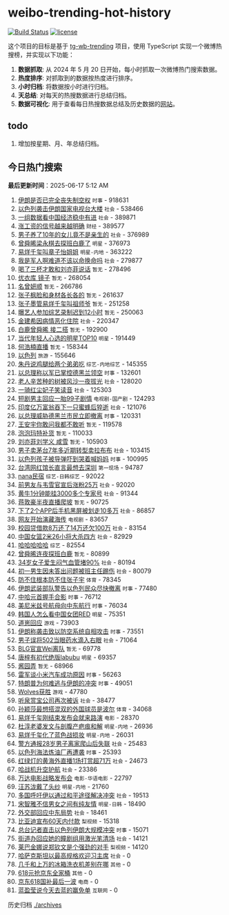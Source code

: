 # weibo-trending-hot-history

[![Build Status](https://github.com/lxw15337674/weibo-trending-hot-history/actions/workflows/nodejs.yml/badge.svg)](https://github.com/lxw15337674/weibo-trending-hot-history/actions)
[![license](https://img.shields.io/github/license/lxw15337674/weibo-trending-hot-history)](https://github.com/lxw15337674/weibo-trending-hot-history/blob/master/LICENSE)


这个项目的目标是基于 [tg-wb-trending](https://github.com/xiadd/tg-wb-trending) 项目，使用 TypeScript 实现一个微博热搜榜，并实现以下功能：

1. **数据抓取**: 从 2024 年 5 月 20 日开始，每小时抓取一次微博热门搜索数据。
2. **热度排序**: 对抓取到的数据按热度进行排序。
3. **小时归档**: 将数据按小时进行归档。
4. **天总结**: 对每天的热搜数据进行总结归档。
5. **数据可视化**: 用于查看每日热搜数据总结及历史数据的[网站](https://weibo-trending-hot-history.vercel.app/)。

## todo

1. 增加按星期、月、年总结归档。



## 今日热门搜索



































































































































































































































































































































































































































































































































































































































































































































































































































































































































































































































































































































































































































































































































































































































































































































































































































































































































































































































































































































































































































































































































































































































































































































































































































































































































































































































































































































































































































































































































































































































































































































































































































































































































































































































































































































































































































































































































































































































































































































































































































































































































































































































































































































































































































































































































































































































































































































































































































































































































































































































































































































































































































































































































































































































































































































































































































































































































































































































































































































































































































































































































































































































































































































































































































































































































































































































































































































































































































































































































































































































































































































































































































































































































































































































































































































































































































































































































































































































































































































































































































































































































































































































































































































































































































































































































































































































































































































































































































































































































































































































































































































































































<!-- BEGIN -->

**最后更新时间**：2025-06-17 5:12 AM
1. [伊朗是否已完全丧失制空权](https://m.weibo.cn/search?containerid=100103type%3D1%26t%3D10%26q%3D%23%E4%BC%8A%E6%9C%97%E6%98%AF%E5%90%A6%E5%B7%B2%E5%AE%8C%E5%85%A8%E4%B8%A7%E5%A4%B1%E5%88%B6%E7%A9%BA%E6%9D%83%23&stream_entry_id=31&isnewpage=1&extparam=seat%3D1%26realpos%3D1%26stream_entry_id%3D31%26q%3D%2523%25E4%25BC%258A%25E6%259C%2597%25E6%2598%25AF%25E5%2590%25A6%25E5%25B7%25B2%25E5%25AE%258C%25E5%2585%25A8%25E4%25B8%25A7%25E5%25A4%25B1%25E5%2588%25B6%25E7%25A9%25BA%25E6%259D%2583%2523%26lcate%3D5001%26filter_type%3Drealtimehot%26band_rank%3D1%26c_type%3D31%26flag%3D1%26cate%3D5001%26dgr%3D0%26pos%3D0%26display_time%3D1750091785%26pre_seqid%3D17500917853139458952123) `时事` - 918631
2. [以色列袭击伊朗国家电视台大楼](https://m.weibo.cn/search?containerid=100103type%3D1%26t%3D10%26q%3D%23%E4%BB%A5%E8%89%B2%E5%88%97%E8%A2%AD%E5%87%BB%E4%BC%8A%E6%9C%97%E5%9B%BD%E5%AE%B6%E7%94%B5%E8%A7%86%E5%8F%B0%E5%A4%A7%E6%A5%BC%23&stream_entry_id=31&isnewpage=1&extparam=seat%3D1%26realpos%3D2%26stream_entry_id%3D31%26q%3D%2523%25E4%25BB%25A5%25E8%2589%25B2%25E5%2588%2597%25E8%25A2%25AD%25E5%2587%25BB%25E4%25BC%258A%25E6%259C%2597%25E5%259B%25BD%25E5%25AE%25B6%25E7%2594%25B5%25E8%25A7%2586%25E5%258F%25B0%25E5%25A4%25A7%25E6%25A5%25BC%2523%26lcate%3D5001%26filter_type%3Drealtimehot%26band_rank%3D2%26c_type%3D31%26flag%3D1%26cate%3D5001%26dgr%3D0%26pos%3D1%26display_time%3D1750091785%26pre_seqid%3D17500917853139458952123) `社会` - 538466
3. [一组数据看中国经济稳中有进](https://m.weibo.cn/search?containerid=100103type%3D1%26t%3D10%26q%3D%23%E4%B8%80%E7%BB%84%E6%95%B0%E6%8D%AE%E7%9C%8B%E4%B8%AD%E5%9B%BD%E7%BB%8F%E6%B5%8E%E7%A8%B3%E4%B8%AD%E6%9C%89%E8%BF%9B%23&stream_entry_id=31&isnewpage=1&extparam=seat%3D1%26realpos%3D3%26stream_entry_id%3D31%26q%3D%2523%25E4%25B8%2580%25E7%25BB%2584%25E6%2595%25B0%25E6%258D%25AE%25E7%259C%258B%25E4%25B8%25AD%25E5%259B%25BD%25E7%25BB%258F%25E6%25B5%258E%25E7%25A8%25B3%25E4%25B8%25AD%25E6%259C%2589%25E8%25BF%259B%2523%26lcate%3D5001%26filter_type%3Drealtimehot%26band_rank%3D3%26c_type%3D31%26flag%3D0%26cate%3D5001%26dgr%3D0%26pos%3D2%26display_time%3D1750091785%26pre_seqid%3D17500917853139458952123) `社会` - 389871
4. [涨工资的信号越来越明确](https://m.weibo.cn/search?containerid=100103type%3D1%26t%3D10%26q%3D%23%E6%B6%A8%E5%B7%A5%E8%B5%84%E7%9A%84%E4%BF%A1%E5%8F%B7%E8%B6%8A%E6%9D%A5%E8%B6%8A%E6%98%8E%E7%A1%AE%23&stream_entry_id=31&isnewpage=1&extparam=seat%3D1%26realpos%3D4%26stream_entry_id%3D31%26q%3D%2523%25E6%25B6%25A8%25E5%25B7%25A5%25E8%25B5%2584%25E7%259A%2584%25E4%25BF%25A1%25E5%258F%25B7%25E8%25B6%258A%25E6%259D%25A5%25E8%25B6%258A%25E6%2598%258E%25E7%25A1%25AE%2523%26lcate%3D5001%26filter_type%3Drealtimehot%26band_rank%3D4%26c_type%3D31%26flag%3D2%26cate%3D5001%26dgr%3D0%26pos%3D3%26display_time%3D1750091785%26pre_seqid%3D17500917853139458952123) `财经` - 389577
5. [男子养了10年的女儿竟不是亲生的](https://m.weibo.cn/search?containerid=100103type%3D1%26t%3D10%26q%3D%23%E7%94%B7%E5%AD%90%E5%85%BB%E4%BA%8610%E5%B9%B4%E7%9A%84%E5%A5%B3%E5%84%BF%E7%AB%9F%E4%B8%8D%E6%98%AF%E4%BA%B2%E7%94%9F%E7%9A%84%23&stream_entry_id=31&isnewpage=1&extparam=seat%3D1%26realpos%3D5%26stream_entry_id%3D31%26q%3D%2523%25E7%2594%25B7%25E5%25AD%2590%25E5%2585%25BB%25E4%25BA%258610%25E5%25B9%25B4%25E7%259A%2584%25E5%25A5%25B3%25E5%2584%25BF%25E7%25AB%259F%25E4%25B8%258D%25E6%2598%25AF%25E4%25BA%25B2%25E7%2594%259F%25E7%259A%2584%2523%26lcate%3D5001%26filter_type%3Drealtimehot%26band_rank%3D5%26c_type%3D31%26flag%3D1%26cate%3D5001%26dgr%3D0%26pos%3D4%26display_time%3D1750091785%26pre_seqid%3D17500917853139458952123) `社会` - 376989
6. [曾舜晞梁永棋去探班白鹿了](https://m.weibo.cn/search?containerid=100103type%3D1%26t%3D10%26q%3D%23%E6%9B%BE%E8%88%9C%E6%99%9E%E6%A2%81%E6%B0%B8%E6%A3%8B%E5%8E%BB%E6%8E%A2%E7%8F%AD%E7%99%BD%E9%B9%BF%E4%BA%86%23&stream_entry_id=31&isnewpage=1&extparam=seat%3D1%26realpos%3D6%26stream_entry_id%3D31%26q%3D%2523%25E6%259B%25BE%25E8%2588%259C%25E6%2599%259E%25E6%25A2%2581%25E6%25B0%25B8%25E6%25A3%258B%25E5%258E%25BB%25E6%258E%25A2%25E7%258F%25AD%25E7%2599%25BD%25E9%25B9%25BF%25E4%25BA%2586%2523%26lcate%3D5001%26filter_type%3Drealtimehot%26band_rank%3D6%26c_type%3D31%26flag%3D2%26cate%3D5001%26dgr%3D0%26pos%3D5%26display_time%3D1750091785%26pre_seqid%3D17500917853139458952123) `明星` - 376973
7. [易烊千玺叫章子怡姐姐](https://m.weibo.cn/search?containerid=100103type%3D1%26t%3D10%26q%3D%23%E6%98%93%E7%83%8A%E5%8D%83%E7%8E%BA%E5%8F%AB%E7%AB%A0%E5%AD%90%E6%80%A1%E5%A7%90%E5%A7%90%23&stream_entry_id=31&isnewpage=1&extparam=seat%3D1%26realpos%3D7%26stream_entry_id%3D31%26q%3D%2523%25E6%2598%2593%25E7%2583%258A%25E5%258D%2583%25E7%258E%25BA%25E5%258F%25AB%25E7%25AB%25A0%25E5%25AD%2590%25E6%2580%25A1%25E5%25A7%2590%25E5%25A7%2590%2523%26lcate%3D5001%26filter_type%3Drealtimehot%26band_rank%3D7%26c_type%3D31%26flag%3D1%26cate%3D5001%26dgr%3D0%26pos%3D6%26display_time%3D1750091785%26pre_seqid%3D17500917853139458952123) `明星-内地` - 363222
8. [我是军人啊难道不该以命换命吗](https://m.weibo.cn/search?containerid=100103type%3D1%26t%3D10%26q%3D%23%E6%88%91%E6%98%AF%E5%86%9B%E4%BA%BA%E5%95%8A%E9%9A%BE%E9%81%93%E4%B8%8D%E8%AF%A5%E4%BB%A5%E5%91%BD%E6%8D%A2%E5%91%BD%E5%90%97%23&stream_entry_id=31&isnewpage=1&extparam=seat%3D1%26realpos%3D8%26stream_entry_id%3D31%26q%3D%2523%25E6%2588%2591%25E6%2598%25AF%25E5%2586%259B%25E4%25BA%25BA%25E5%2595%258A%25E9%259A%25BE%25E9%2581%2593%25E4%25B8%258D%25E8%25AF%25A5%25E4%25BB%25A5%25E5%2591%25BD%25E6%258D%25A2%25E5%2591%25BD%25E5%2590%2597%2523%26lcate%3D5001%26filter_type%3Drealtimehot%26band_rank%3D8%26c_type%3D31%26flag%3D32768%26cate%3D5001%26dgr%3D0%26pos%3D7%26display_time%3D1750091785%26pre_seqid%3D17500917853139458952123) `社会` - 279877
9. [喝了三杯才敢和刘亦菲说话](https://m.weibo.cn/search?containerid=100103type%3D1%26t%3D10%26q%3D%E5%96%9D%E4%BA%86%E4%B8%89%E6%9D%AF%E6%89%8D%E6%95%A2%E5%92%8C%E5%88%98%E4%BA%A6%E8%8F%B2%E8%AF%B4%E8%AF%9D&stream_entry_id=31&isnewpage=1&extparam=seat%3D1%26realpos%3D9%26stream_entry_id%3D31%26q%3D%25E5%2596%259D%25E4%25BA%2586%25E4%25B8%2589%25E6%259D%25AF%25E6%2589%258D%25E6%2595%25A2%25E5%2592%258C%25E5%2588%2598%25E4%25BA%25A6%25E8%258F%25B2%25E8%25AF%25B4%25E8%25AF%259D%26lcate%3D5001%26filter_type%3Drealtimehot%26band_rank%3D9%26c_type%3D31%26flag%3D2%26cate%3D5001%26dgr%3D0%26pos%3D8%26display_time%3D1750091785%26pre_seqid%3D17500917853139458952123) `暂无` - 278496
10. [优衣库 镜子](https://m.weibo.cn/search?containerid=100103type%3D1%26t%3D10%26q%3D%E4%BC%98%E8%A1%A3%E5%BA%93+%E9%95%9C%E5%AD%90&stream_entry_id=31&isnewpage=1&extparam=seat%3D1%26realpos%3D10%26stream_entry_id%3D31%26q%3D%25E4%25BC%2598%25E8%25A1%25A3%25E5%25BA%2593%2520%25E9%2595%259C%25E5%25AD%2590%26lcate%3D5001%26filter_type%3Drealtimehot%26band_rank%3D10%26c_type%3D31%26flag%3D2%26cate%3D5001%26dgr%3D0%26pos%3D9%26display_time%3D1750091785%26pre_seqid%3D17500917853139458952123) `暂无` - 268054
11. [名曾妍顺](https://m.weibo.cn/search?containerid=100103type%3D1%26t%3D10%26q%3D%E5%90%8D%E6%9B%BE%E5%A6%8D%E9%A1%BA&stream_entry_id=31&isnewpage=1&extparam=seat%3D1%26realpos%3D11%26stream_entry_id%3D31%26q%3D%25E5%2590%258D%25E6%259B%25BE%25E5%25A6%258D%25E9%25A1%25BA%26lcate%3D5001%26filter_type%3Drealtimehot%26band_rank%3D11%26c_type%3D31%26flag%3D1%26cate%3D5001%26dgr%3D0%26pos%3D10%26display_time%3D1750091785%26pre_seqid%3D17500917853139458952123) `暂无` - 266786
12. [张子枫脸和身材各长各的](https://m.weibo.cn/search?containerid=100103type%3D1%26t%3D10%26q%3D%E5%BC%A0%E5%AD%90%E6%9E%AB%E8%84%B8%E5%92%8C%E8%BA%AB%E6%9D%90%E5%90%84%E9%95%BF%E5%90%84%E7%9A%84&stream_entry_id=31&isnewpage=1&extparam=seat%3D1%26realpos%3D12%26stream_entry_id%3D31%26q%3D%25E5%25BC%25A0%25E5%25AD%2590%25E6%259E%25AB%25E8%2584%25B8%25E5%2592%258C%25E8%25BA%25AB%25E6%259D%2590%25E5%2590%2584%25E9%2595%25BF%25E5%2590%2584%25E7%259A%2584%26lcate%3D5001%26filter_type%3Drealtimehot%26band_rank%3D12%26c_type%3D31%26flag%3D2%26cate%3D5001%26dgr%3D0%26pos%3D11%26display_time%3D1750091785%26pre_seqid%3D17500917853139458952123) `暂无` - 261637
13. [张子墨管易烊千玺叫祖师爷](https://m.weibo.cn/search?containerid=100103type%3D1%26t%3D10%26q%3D%E5%BC%A0%E5%AD%90%E5%A2%A8%E7%AE%A1%E6%98%93%E7%83%8A%E5%8D%83%E7%8E%BA%E5%8F%AB%E7%A5%96%E5%B8%88%E7%88%B7&stream_entry_id=31&isnewpage=1&extparam=seat%3D1%26realpos%3D13%26stream_entry_id%3D31%26q%3D%25E5%25BC%25A0%25E5%25AD%2590%25E5%25A2%25A8%25E7%25AE%25A1%25E6%2598%2593%25E7%2583%258A%25E5%258D%2583%25E7%258E%25BA%25E5%258F%25AB%25E7%25A5%2596%25E5%25B8%2588%25E7%2588%25B7%26lcate%3D5001%26filter_type%3Drealtimehot%26band_rank%3D13%26c_type%3D31%26flag%3D1%26cate%3D5001%26dgr%3D0%26pos%3D12%26display_time%3D1750091785%26pre_seqid%3D17500917853139458952123) `暂无` - 251258
14. [曝艺人参加综艺录制迟到12小时](https://m.weibo.cn/search?containerid=100103type%3D1%26t%3D10%26q%3D%23%E6%9B%9D%E8%89%BA%E4%BA%BA%E5%8F%82%E5%8A%A0%E7%BB%BC%E8%89%BA%E5%BD%95%E5%88%B6%E8%BF%9F%E5%88%B012%E5%B0%8F%E6%97%B6%23&stream_entry_id=31&isnewpage=1&extparam=seat%3D1%26realpos%3D14%26stream_entry_id%3D31%26q%3D%2523%25E6%259B%259D%25E8%2589%25BA%25E4%25BA%25BA%25E5%258F%2582%25E5%258A%25A0%25E7%25BB%25BC%25E8%2589%25BA%25E5%25BD%2595%25E5%2588%25B6%25E8%25BF%259F%25E5%2588%25B012%25E5%25B0%258F%25E6%2597%25B6%2523%26lcate%3D5001%26filter_type%3Drealtimehot%26band_rank%3D14%26c_type%3D31%26flag%3D2%26cate%3D5001%26dgr%3D0%26pos%3D13%26display_time%3D1750091785%26pre_seqid%3D17500917853139458952123) `暂无` - 250063
15. [金建希因病情恶化住院](https://m.weibo.cn/search?containerid=100103type%3D1%26t%3D10%26q%3D%23%E9%87%91%E5%BB%BA%E5%B8%8C%E5%9B%A0%E7%97%85%E6%83%85%E6%81%B6%E5%8C%96%E4%BD%8F%E9%99%A2%23&stream_entry_id=31&isnewpage=1&extparam=seat%3D1%26realpos%3D15%26stream_entry_id%3D31%26q%3D%2523%25E9%2587%2591%25E5%25BB%25BA%25E5%25B8%258C%25E5%259B%25A0%25E7%2597%2585%25E6%2583%2585%25E6%2581%25B6%25E5%258C%2596%25E4%25BD%258F%25E9%2599%25A2%2523%26lcate%3D5001%26filter_type%3Drealtimehot%26band_rank%3D15%26c_type%3D31%26flag%3D0%26cate%3D5001%26dgr%3D0%26pos%3D14%26display_time%3D1750091785%26pre_seqid%3D17500917853139458952123) `社会` - 220347
16. [白鹿曾舜晞 接二搭](https://m.weibo.cn/search?containerid=100103type%3D1%26t%3D10%26q%3D%E7%99%BD%E9%B9%BF%E6%9B%BE%E8%88%9C%E6%99%9E+%E6%8E%A5%E4%BA%8C%E6%90%AD&stream_entry_id=31&isnewpage=1&extparam=seat%3D1%26realpos%3D16%26stream_entry_id%3D31%26q%3D%25E7%2599%25BD%25E9%25B9%25BF%25E6%259B%25BE%25E8%2588%259C%25E6%2599%259E%2520%25E6%258E%25A5%25E4%25BA%258C%25E6%2590%25AD%26lcate%3D5001%26filter_type%3Drealtimehot%26band_rank%3D16%26c_type%3D31%26flag%3D1%26cate%3D5001%26dgr%3D0%26pos%3D15%26display_time%3D1750091785%26pre_seqid%3D17500917853139458952123) `暂无` - 192900
17. [当代年轻人心选的明星TOP10](https://m.weibo.cn/search?containerid=100103type%3D1%26t%3D10%26q%3D%E5%BD%93%E4%BB%A3%E5%B9%B4%E8%BD%BB%E4%BA%BA%E5%BF%83%E9%80%89%E7%9A%84%E6%98%8E%E6%98%9FTOP10&stream_entry_id=31&isnewpage=1&extparam=seat%3D1%26realpos%3D17%26stream_entry_id%3D31%26q%3D%25E5%25BD%2593%25E4%25BB%25A3%25E5%25B9%25B4%25E8%25BD%25BB%25E4%25BA%25BA%25E5%25BF%2583%25E9%2580%2589%25E7%259A%2584%25E6%2598%258E%25E6%2598%259FTOP10%26lcate%3D5001%26filter_type%3Drealtimehot%26band_rank%3D17%26c_type%3D31%26flag%3D1%26cate%3D5001%26dgr%3D0%26pos%3D16%26display_time%3D1750091785%26pre_seqid%3D17500917853139458952123) `明星` - 191449
18. [何浩楠直播](https://m.weibo.cn/search?containerid=100103type%3D1%26t%3D10%26q%3D%E4%BD%95%E6%B5%A9%E6%A5%A0%E7%9B%B4%E6%92%AD&stream_entry_id=31&isnewpage=1&extparam=seat%3D1%26realpos%3D18%26stream_entry_id%3D31%26q%3D%25E4%25BD%2595%25E6%25B5%25A9%25E6%25A5%25A0%25E7%259B%25B4%25E6%2592%25AD%26lcate%3D5001%26filter_type%3Drealtimehot%26band_rank%3D18%26c_type%3D31%26flag%3D1%26cate%3D5001%26dgr%3D0%26pos%3D17%26display_time%3D1750091785%26pre_seqid%3D17500917853139458952123) `暂无` - 158344
19. [以色列](https://m.weibo.cn/search?containerid=100103type%3D1%26t%3D10%26q%3D%E4%BB%A5%E8%89%B2%E5%88%97&stream_entry_id=31&isnewpage=1&extparam=seat%3D1%26realpos%3D19%26stream_entry_id%3D31%26q%3D%25E4%25BB%25A5%25E8%2589%25B2%25E5%2588%2597%26lcate%3D5001%26filter_type%3Drealtimehot%26band_rank%3D19%26c_type%3D31%26flag%3D0%26cate%3D5001%26dgr%3D0%26pos%3D18%26display_time%3D1750091785%26pre_seqid%3D17500917853139458952123) `旅游` - 155646
20. [朱丹说鸡腿给两个弟弟吃](https://m.weibo.cn/search?containerid=100103type%3D1%26t%3D10%26q%3D%E6%9C%B1%E4%B8%B9%E8%AF%B4%E9%B8%A1%E8%85%BF%E7%BB%99%E4%B8%A4%E4%B8%AA%E5%BC%9F%E5%BC%9F%E5%90%83&stream_entry_id=31&isnewpage=1&extparam=seat%3D1%26realpos%3D20%26stream_entry_id%3D31%26q%3D%25E6%259C%25B1%25E4%25B8%25B9%25E8%25AF%25B4%25E9%25B8%25A1%25E8%2585%25BF%25E7%25BB%2599%25E4%25B8%25A4%25E4%25B8%25AA%25E5%25BC%259F%25E5%25BC%259F%25E5%2590%2583%26lcate%3D5001%26filter_type%3Drealtimehot%26band_rank%3D20%26c_type%3D31%26flag%3D0%26cate%3D5001%26dgr%3D0%26pos%3D19%26display_time%3D1750091785%26pre_seqid%3D17500917853139458952123) `综艺-内地综艺` - 145355
21. [以总理称以军已掌控德黑兰领空](https://m.weibo.cn/search?containerid=100103type%3D1%26t%3D10%26q%3D%23%E4%BB%A5%E6%80%BB%E7%90%86%E7%A7%B0%E4%BB%A5%E5%86%9B%E5%B7%B2%E6%8E%8C%E6%8E%A7%E5%BE%B7%E9%BB%91%E5%85%B0%E9%A2%86%E7%A9%BA%23&stream_entry_id=31&isnewpage=1&extparam=seat%3D1%26realpos%3D21%26stream_entry_id%3D31%26q%3D%2523%25E4%25BB%25A5%25E6%2580%25BB%25E7%2590%2586%25E7%25A7%25B0%25E4%25BB%25A5%25E5%2586%259B%25E5%25B7%25B2%25E6%258E%258C%25E6%258E%25A7%25E5%25BE%25B7%25E9%25BB%2591%25E5%2585%25B0%25E9%25A2%2586%25E7%25A9%25BA%2523%26lcate%3D5001%26filter_type%3Drealtimehot%26band_rank%3D21%26c_type%3D31%26flag%3D0%26cate%3D5001%26dgr%3D0%26pos%3D20%26display_time%3D1750091785%26pre_seqid%3D17500917853139458952123) `时事` - 132601
22. [老人辛苦种的树被风沙一夜拔光](https://m.weibo.cn/search?containerid=100103type%3D1%26t%3D10%26q%3D%23%E8%80%81%E4%BA%BA%E8%BE%9B%E8%8B%A6%E7%A7%8D%E7%9A%84%E6%A0%91%E8%A2%AB%E9%A3%8E%E6%B2%99%E4%B8%80%E5%A4%9C%E6%8B%94%E5%85%89%23&stream_entry_id=31&isnewpage=1&extparam=seat%3D1%26realpos%3D22%26stream_entry_id%3D31%26q%3D%2523%25E8%2580%2581%25E4%25BA%25BA%25E8%25BE%259B%25E8%258B%25A6%25E7%25A7%258D%25E7%259A%2584%25E6%25A0%2591%25E8%25A2%25AB%25E9%25A3%258E%25E6%25B2%2599%25E4%25B8%2580%25E5%25A4%259C%25E6%258B%2594%25E5%2585%2589%2523%26lcate%3D5001%26filter_type%3Drealtimehot%26band_rank%3D22%26c_type%3D31%26flag%3D1%26cate%3D5001%26dgr%3D0%26pos%3D21%26display_time%3D1750091785%26pre_seqid%3D17500917853139458952123) `社会` - 128020
23. [一骑红尘妃子笑读音](https://m.weibo.cn/search?containerid=100103type%3D1%26t%3D10%26q%3D%23%E4%B8%80%E9%AA%91%E7%BA%A2%E5%B0%98%E5%A6%83%E5%AD%90%E7%AC%91%E8%AF%BB%E9%9F%B3%23&stream_entry_id=31&isnewpage=1&extparam=seat%3D1%26realpos%3D23%26stream_entry_id%3D31%26q%3D%2523%25E4%25B8%2580%25E9%25AA%2591%25E7%25BA%25A2%25E5%25B0%2598%25E5%25A6%2583%25E5%25AD%2590%25E7%25AC%2591%25E8%25AF%25BB%25E9%259F%25B3%2523%26lcate%3D5001%26filter_type%3Drealtimehot%26band_rank%3D23%26c_type%3D31%26flag%3D0%26cate%3D5001%26dgr%3D0%26pos%3D22%26display_time%3D1750091785%26pre_seqid%3D17500917853139458952123) `社会` - 125303
24. [短剧男主回应一胎99子剧情](https://m.weibo.cn/search?containerid=100103type%3D1%26t%3D10%26q%3D%23%E7%9F%AD%E5%89%A7%E7%94%B7%E4%B8%BB%E5%9B%9E%E5%BA%94%E4%B8%80%E8%83%8E99%E5%AD%90%E5%89%A7%E6%83%85%23&stream_entry_id=31&isnewpage=1&extparam=seat%3D1%26c_type%3D31%26band_rank%3D26%26cate%3D5001%26flag%3D1%26pos%3D26%26lcate%3D5001%26realpos%3D26%26stream_entry_id%3D31%26q%3D%2523%25E7%259F%25AD%25E5%2589%25A7%25E7%2594%25B7%25E4%25B8%25BB%25E5%259B%259E%25E5%25BA%2594%25E4%25B8%2580%25E8%2583%258E99%25E5%25AD%2590%25E5%2589%25A7%25E6%2583%2585%2523%26dgr%3D0%26filter_type%3Drealtimehot%26display_time%3D1750094760%26pre_seqid%3D17500947609200460924133) `电视剧-国产剧` - 124293
25. [印度亿万富翁吞下一只蜜蜂后猝逝](https://m.weibo.cn/search?containerid=100103type%3D1%26t%3D10%26q%3D%23%E5%8D%B0%E5%BA%A6%E4%BA%BF%E4%B8%87%E5%AF%8C%E7%BF%81%E5%90%9E%E4%B8%8B%E4%B8%80%E5%8F%AA%E8%9C%9C%E8%9C%82%E5%90%8E%E7%8C%9D%E9%80%9D%23&stream_entry_id=31&isnewpage=1&extparam=seat%3D1%26realpos%3D24%26stream_entry_id%3D31%26q%3D%2523%25E5%258D%25B0%25E5%25BA%25A6%25E4%25BA%25BF%25E4%25B8%2587%25E5%25AF%258C%25E7%25BF%2581%25E5%2590%259E%25E4%25B8%258B%25E4%25B8%2580%25E5%258F%25AA%25E8%259C%259C%25E8%259C%2582%25E5%2590%258E%25E7%258C%259D%25E9%2580%259D%2523%26lcate%3D5001%26filter_type%3Drealtimehot%26band_rank%3D24%26c_type%3D31%26flag%3D0%26cate%3D5001%26dgr%3D0%26pos%3D23%26display_time%3D1750091785%26pre_seqid%3D17500917853139458952123) `社会` - 121076
26. [以总理威胁德黑兰市民立即撤离](https://m.weibo.cn/search?containerid=100103type%3D1%26t%3D10%26q%3D%23%E4%BB%A5%E6%80%BB%E7%90%86%E5%A8%81%E8%83%81%E5%BE%B7%E9%BB%91%E5%85%B0%E5%B8%82%E6%B0%91%E7%AB%8B%E5%8D%B3%E6%92%A4%E7%A6%BB%23&stream_entry_id=31&isnewpage=1&extparam=seat%3D1%26realpos%3D25%26stream_entry_id%3D31%26q%3D%2523%25E4%25BB%25A5%25E6%2580%25BB%25E7%2590%2586%25E5%25A8%2581%25E8%2583%2581%25E5%25BE%25B7%25E9%25BB%2591%25E5%2585%25B0%25E5%25B8%2582%25E6%25B0%2591%25E7%25AB%258B%25E5%258D%25B3%25E6%2592%25A4%25E7%25A6%25BB%2523%26lcate%3D5001%26filter_type%3Drealtimehot%26band_rank%3D25%26c_type%3D31%26flag%3D0%26cate%3D5001%26dgr%3D0%26pos%3D24%26display_time%3D1750091785%26pre_seqid%3D17500917853139458952123) `时事` - 120331
27. [王安宇你敢问我都不敢听](https://m.weibo.cn/search?containerid=100103type%3D1%26t%3D10%26q%3D%E7%8E%8B%E5%AE%89%E5%AE%87%E4%BD%A0%E6%95%A2%E9%97%AE%E6%88%91%E9%83%BD%E4%B8%8D%E6%95%A2%E5%90%AC&stream_entry_id=31&isnewpage=1&extparam=seat%3D1%26realpos%3D26%26stream_entry_id%3D31%26q%3D%25E7%258E%258B%25E5%25AE%2589%25E5%25AE%2587%25E4%25BD%25A0%25E6%2595%25A2%25E9%2597%25AE%25E6%2588%2591%25E9%2583%25BD%25E4%25B8%258D%25E6%2595%25A2%25E5%2590%25AC%26lcate%3D5001%26filter_type%3Drealtimehot%26band_rank%3D26%26c_type%3D31%26flag%3D0%26cate%3D5001%26dgr%3D0%26pos%3D25%26display_time%3D1750091785%26pre_seqid%3D17500917853139458952123) `暂无` - 119578
28. [泡泡玛特补货](https://m.weibo.cn/search?containerid=100103type%3D1%26t%3D10%26q%3D%E6%B3%A1%E6%B3%A1%E7%8E%9B%E7%89%B9%E8%A1%A5%E8%B4%A7&stream_entry_id=31&isnewpage=1&extparam=seat%3D1%26realpos%3D27%26stream_entry_id%3D31%26q%3D%25E6%25B3%25A1%25E6%25B3%25A1%25E7%258E%259B%25E7%2589%25B9%25E8%25A1%25A5%25E8%25B4%25A7%26lcate%3D5001%26filter_type%3Drealtimehot%26band_rank%3D27%26c_type%3D31%26flag%3D0%26cate%3D5001%26dgr%3D0%26pos%3D26%26display_time%3D1750091785%26pre_seqid%3D17500917853139458952123) `暂无` - 110033
29. [刘亦菲刘学义 咸雪](https://m.weibo.cn/search?containerid=100103type%3D1%26t%3D10%26q%3D%E5%88%98%E4%BA%A6%E8%8F%B2%E5%88%98%E5%AD%A6%E4%B9%89+%E5%92%B8%E9%9B%AA&stream_entry_id=31&isnewpage=1&extparam=seat%3D1%26realpos%3D28%26stream_entry_id%3D31%26q%3D%25E5%2588%2598%25E4%25BA%25A6%25E8%258F%25B2%25E5%2588%2598%25E5%25AD%25A6%25E4%25B9%2589%2520%25E5%2592%25B8%25E9%259B%25AA%26lcate%3D5001%26filter_type%3Drealtimehot%26band_rank%3D28%26c_type%3D31%26flag%3D0%26cate%3D5001%26dgr%3D0%26pos%3D27%26display_time%3D1750091785%26pre_seqid%3D17500917853139458952123) `暂无` - 105903
30. [男子卖茅台7年多近期转型卖拉布布](https://m.weibo.cn/search?containerid=100103type%3D1%26t%3D10%26q%3D%23%E7%94%B7%E5%AD%90%E5%8D%96%E8%8C%85%E5%8F%B07%E5%B9%B4%E5%A4%9A%E8%BF%91%E6%9C%9F%E8%BD%AC%E5%9E%8B%E5%8D%96%E6%8B%89%E5%B8%83%E5%B8%83%23&stream_entry_id=31&isnewpage=1&extparam=seat%3D1%26realpos%3D29%26stream_entry_id%3D31%26q%3D%2523%25E7%2594%25B7%25E5%25AD%2590%25E5%258D%2596%25E8%258C%2585%25E5%258F%25B07%25E5%25B9%25B4%25E5%25A4%259A%25E8%25BF%2591%25E6%259C%259F%25E8%25BD%25AC%25E5%259E%258B%25E5%258D%2596%25E6%258B%2589%25E5%25B8%2583%25E5%25B8%2583%2523%26lcate%3D5001%26filter_type%3Drealtimehot%26band_rank%3D29%26c_type%3D31%26flag%3D0%26cate%3D5001%26dgr%3D0%26pos%3D28%26display_time%3D1750091785%26pre_seqid%3D17500917853139458952123) `社会` - 103415
31. [以色列孩子被导弹吓到哭着喊妈妈](https://m.weibo.cn/search?containerid=100103type%3D1%26t%3D10%26q%3D%23%E4%BB%A5%E8%89%B2%E5%88%97%E5%AD%A9%E5%AD%90%E8%A2%AB%E5%AF%BC%E5%BC%B9%E5%90%93%E5%88%B0%E5%93%AD%E7%9D%80%E5%96%8A%E5%A6%88%E5%A6%88%23&stream_entry_id=31&isnewpage=1&extparam=seat%3D1%26c_type%3D31%26band_rank%3D8%26cate%3D5001%26flag%3D1%26pos%3D8%26lcate%3D5001%26realpos%3D8%26stream_entry_id%3D31%26q%3D%2523%25E4%25BB%25A5%25E8%2589%25B2%25E5%2588%2597%25E5%25AD%25A9%25E5%25AD%2590%25E8%25A2%25AB%25E5%25AF%25BC%25E5%25BC%25B9%25E5%2590%2593%25E5%2588%25B0%25E5%2593%25AD%25E7%259D%2580%25E5%2596%258A%25E5%25A6%2588%25E5%25A6%2588%2523%26dgr%3D0%26filter_type%3Drealtimehot%26display_time%3D1750094760%26pre_seqid%3D17500947609200460924133) `时事` - 100995
32. [台湾网红馆长直言最想去深圳](https://m.weibo.cn/search?containerid=100103type%3D1%26t%3D10%26q%3D%23%E5%8F%B0%E6%B9%BE%E7%BD%91%E7%BA%A2%E9%A6%86%E9%95%BF%E7%9B%B4%E8%A8%80%E6%9C%80%E6%83%B3%E5%8E%BB%E6%B7%B1%E5%9C%B3%23&stream_entry_id=31&isnewpage=1&extparam=seat%3D1%26c_type%3D31%26band_rank%3D14%26cate%3D5001%26flag%3D1%26pos%3D14%26lcate%3D5001%26realpos%3D14%26stream_entry_id%3D31%26q%3D%2523%25E5%258F%25B0%25E6%25B9%25BE%25E7%25BD%2591%25E7%25BA%25A2%25E9%25A6%2586%25E9%2595%25BF%25E7%259B%25B4%25E8%25A8%2580%25E6%259C%2580%25E6%2583%25B3%25E5%258E%25BB%25E6%25B7%25B1%25E5%259C%25B3%2523%26dgr%3D0%26filter_type%3Drealtimehot%26display_time%3D1750094760%26pre_seqid%3D17500947609200460924133) `第一现场` - 94787
33. [nana民宿](https://m.weibo.cn/search?containerid=100103type%3D1%26t%3D10%26q%3Dnana%E6%B0%91%E5%AE%BF&stream_entry_id=31&isnewpage=1&extparam=seat%3D1%26realpos%3D30%26stream_entry_id%3D31%26q%3Dnana%25E6%25B0%2591%25E5%25AE%25BF%26lcate%3D5001%26filter_type%3Drealtimehot%26band_rank%3D30%26c_type%3D31%26flag%3D0%26cate%3D5001%26dgr%3D0%26pos%3D29%26display_time%3D1750091785%26pre_seqid%3D17500917853139458952123) `综艺-日韩综艺` - 92022
34. [前男友与韦雪官宣后涨粉25万](https://m.weibo.cn/search?containerid=100103type%3D1%26t%3D10%26q%3D%23%E5%89%8D%E7%94%B7%E5%8F%8B%E4%B8%8E%E9%9F%A6%E9%9B%AA%E5%AE%98%E5%AE%A3%E5%90%8E%E6%B6%A8%E7%B2%8925%E4%B8%87%23&stream_entry_id=31&isnewpage=1&extparam=seat%3D1%26realpos%3D31%26stream_entry_id%3D31%26q%3D%2523%25E5%2589%258D%25E7%2594%25B7%25E5%258F%258B%25E4%25B8%258E%25E9%259F%25A6%25E9%259B%25AA%25E5%25AE%2598%25E5%25AE%25A3%25E5%2590%258E%25E6%25B6%25A8%25E7%25B2%258925%25E4%25B8%2587%2523%26lcate%3D5001%26filter_type%3Drealtimehot%26band_rank%3D31%26c_type%3D31%26flag%3D0%26cate%3D5001%26dgr%3D0%26pos%3D30%26display_time%3D1750091785%26pre_seqid%3D17500917853139458952123) `社会` - 92020
35. [黄牛1分钟能挂3000多个专家号](https://m.weibo.cn/search?containerid=100103type%3D1%26t%3D10%26q%3D%23%E9%BB%84%E7%89%9B1%E5%88%86%E9%92%9F%E8%83%BD%E6%8C%823000%E5%A4%9A%E4%B8%AA%E4%B8%93%E5%AE%B6%E5%8F%B7%23&stream_entry_id=31&isnewpage=1&extparam=seat%3D1%26realpos%3D32%26stream_entry_id%3D31%26q%3D%2523%25E9%25BB%2584%25E7%2589%259B1%25E5%2588%2586%25E9%2592%259F%25E8%2583%25BD%25E6%258C%25823000%25E5%25A4%259A%25E4%25B8%25AA%25E4%25B8%2593%25E5%25AE%25B6%25E5%258F%25B7%2523%26lcate%3D5001%26filter_type%3Drealtimehot%26band_rank%3D32%26c_type%3D31%26flag%3D0%26cate%3D5001%26dgr%3D0%26pos%3D31%26display_time%3D1750091785%26pre_seqid%3D17500917853139458952123) `社会` - 91344
36. [蒋敦豪半夜直播爬坡](https://m.weibo.cn/search?containerid=100103type%3D1%26t%3D10%26q%3D%E8%92%8B%E6%95%A6%E8%B1%AA%E5%8D%8A%E5%A4%9C%E7%9B%B4%E6%92%AD%E7%88%AC%E5%9D%A1&stream_entry_id=31&isnewpage=1&extparam=seat%3D1%26realpos%3D33%26stream_entry_id%3D31%26q%3D%25E8%2592%258B%25E6%2595%25A6%25E8%25B1%25AA%25E5%258D%258A%25E5%25A4%259C%25E7%259B%25B4%25E6%2592%25AD%25E7%2588%25AC%25E5%259D%25A1%26lcate%3D5001%26filter_type%3Drealtimehot%26band_rank%3D33%26c_type%3D31%26flag%3D1%26cate%3D5001%26dgr%3D0%26pos%3D32%26display_time%3D1750091785%26pre_seqid%3D17500917853139458952123) `暂无` - 90725
37. [下了2个APP后手机黑屏被划走10多万](https://m.weibo.cn/search?containerid=100103type%3D1%26t%3D10%26q%3D%23%E4%B8%8B%E4%BA%862%E4%B8%AAAPP%E5%90%8E%E6%89%8B%E6%9C%BA%E9%BB%91%E5%B1%8F%E8%A2%AB%E5%88%92%E8%B5%B010%E5%A4%9A%E4%B8%87%23&stream_entry_id=31&isnewpage=1&extparam=seat%3D1%26realpos%3D34%26stream_entry_id%3D31%26q%3D%2523%25E4%25B8%258B%25E4%25BA%25862%25E4%25B8%25AAAPP%25E5%2590%258E%25E6%2589%258B%25E6%259C%25BA%25E9%25BB%2591%25E5%25B1%258F%25E8%25A2%25AB%25E5%2588%2592%25E8%25B5%25B010%25E5%25A4%259A%25E4%25B8%2587%2523%26lcate%3D5001%26filter_type%3Drealtimehot%26band_rank%3D34%26c_type%3D31%26flag%3D1%26cate%3D5001%26dgr%3D0%26pos%3D33%26display_time%3D1750091785%26pre_seqid%3D17500917853139458952123) `社会` - 86857
38. [网友开始演藏海传](https://m.weibo.cn/search?containerid=100103type%3D1%26t%3D10%26q%3D%23%E7%BD%91%E5%8F%8B%E5%BC%80%E5%A7%8B%E6%BC%94%E8%97%8F%E6%B5%B7%E4%BC%A0%23&stream_entry_id=31&isnewpage=1&extparam=seat%3D1%26realpos%3D35%26stream_entry_id%3D31%26q%3D%2523%25E7%25BD%2591%25E5%258F%258B%25E5%25BC%2580%25E5%25A7%258B%25E6%25BC%2594%25E8%2597%258F%25E6%25B5%25B7%25E4%25BC%25A0%2523%26lcate%3D5001%26filter_type%3Drealtimehot%26band_rank%3D35%26c_type%3D31%26flag%3D0%26cate%3D5001%26dgr%3D0%26pos%3D34%26display_time%3D1750091785%26pre_seqid%3D17500917853139458952123) `电视剧` - 83657
39. [校园贷借款8万还了14万还欠100万](https://m.weibo.cn/search?containerid=100103type%3D1%26t%3D10%26q%3D%23%E6%A0%A1%E5%9B%AD%E8%B4%B7%E5%80%9F%E6%AC%BE8%E4%B8%87%E8%BF%98%E4%BA%8614%E4%B8%87%E8%BF%98%E6%AC%A0100%E4%B8%87%23&stream_entry_id=31&isnewpage=1&extparam=seat%3D1%26realpos%3D36%26stream_entry_id%3D31%26q%3D%2523%25E6%25A0%25A1%25E5%259B%25AD%25E8%25B4%25B7%25E5%2580%259F%25E6%25AC%25BE8%25E4%25B8%2587%25E8%25BF%2598%25E4%25BA%258614%25E4%25B8%2587%25E8%25BF%2598%25E6%25AC%25A0100%25E4%25B8%2587%2523%26lcate%3D5001%26filter_type%3Drealtimehot%26band_rank%3D36%26c_type%3D31%26flag%3D0%26cate%3D5001%26dgr%3D0%26pos%3D35%26display_time%3D1750091785%26pre_seqid%3D17500917853139458952123) `社会` - 83154
40. [中国女篮2米26小将大杀四方](https://m.weibo.cn/search?containerid=100103type%3D1%26t%3D10%26q%3D%23%E4%B8%AD%E5%9B%BD%E5%A5%B3%E7%AF%AE2%E7%B1%B326%E5%B0%8F%E5%B0%86%E5%A4%A7%E6%9D%80%E5%9B%9B%E6%96%B9%23&stream_entry_id=31&isnewpage=1&extparam=seat%3D1%26realpos%3D37%26stream_entry_id%3D31%26q%3D%2523%25E4%25B8%25AD%25E5%259B%25BD%25E5%25A5%25B3%25E7%25AF%25AE2%25E7%25B1%25B326%25E5%25B0%258F%25E5%25B0%2586%25E5%25A4%25A7%25E6%259D%2580%25E5%259B%259B%25E6%2596%25B9%2523%26lcate%3D5001%26filter_type%3Drealtimehot%26band_rank%3D37%26c_type%3D31%26flag%3D0%26cate%3D5001%26dgr%3D0%26pos%3D36%26display_time%3D1750091785%26pre_seqid%3D17500917853139458952123) `社会` - 82929
41. [哈哈哈哈哈](https://m.weibo.cn/search?containerid=100103type%3D1%26t%3D10%26q%3D%E5%93%88%E5%93%88%E5%93%88%E5%93%88%E5%93%88&stream_entry_id=31&isnewpage=1&extparam=seat%3D1%26realpos%3D38%26stream_entry_id%3D31%26q%3D%25E5%2593%2588%25E5%2593%2588%25E5%2593%2588%25E5%2593%2588%25E5%2593%2588%26lcate%3D5001%26filter_type%3Drealtimehot%26band_rank%3D38%26c_type%3D31%26flag%3D0%26cate%3D5001%26dgr%3D0%26pos%3D37%26display_time%3D1750091785%26pre_seqid%3D17500917853139458952123) `综艺` - 82554
42. [曾舜晞连夜探班白鹿](https://m.weibo.cn/search?containerid=100103type%3D1%26t%3D10%26q%3D%E6%9B%BE%E8%88%9C%E6%99%9E%E8%BF%9E%E5%A4%9C%E6%8E%A2%E7%8F%AD%E7%99%BD%E9%B9%BF&stream_entry_id=31&isnewpage=1&extparam=seat%3D1%26c_type%3D31%26band_rank%3D19%26cate%3D5001%26flag%3D1%26pos%3D19%26lcate%3D5001%26realpos%3D19%26stream_entry_id%3D31%26q%3D%25E6%259B%25BE%25E8%2588%259C%25E6%2599%259E%25E8%25BF%259E%25E5%25A4%259C%25E6%258E%25A2%25E7%258F%25AD%25E7%2599%25BD%25E9%25B9%25BF%26dgr%3D0%26filter_type%3Drealtimehot%26display_time%3D1750094760%26pre_seqid%3D17500947609200460924133) `暂无` - 80899
43. [34岁女子爱生闷气血管堵90%](https://m.weibo.cn/search?containerid=100103type%3D1%26t%3D10%26q%3D%2334%E5%B2%81%E5%A5%B3%E5%AD%90%E7%88%B1%E7%94%9F%E9%97%B7%E6%B0%94%E8%A1%80%E7%AE%A1%E5%A0%B590%25%23&stream_entry_id=31&isnewpage=1&extparam=seat%3D1%26realpos%3D39%26stream_entry_id%3D31%26q%3D%252334%25E5%25B2%2581%25E5%25A5%25B3%25E5%25AD%2590%25E7%2588%25B1%25E7%2594%259F%25E9%2597%25B7%25E6%25B0%2594%25E8%25A1%2580%25E7%25AE%25A1%25E5%25A0%25B590%2525%2523%26lcate%3D5001%26filter_type%3Drealtimehot%26band_rank%3D39%26c_type%3D31%26flag%3D0%26cate%3D5001%26dgr%3D0%26pos%3D38%26display_time%3D1750091785%26pre_seqid%3D17500917853139458952123) `社会` - 80194
44. [初一男生因未答出问题被班主任踢伤](https://m.weibo.cn/search?containerid=100103type%3D1%26t%3D10%26q%3D%23%E5%88%9D%E4%B8%80%E7%94%B7%E7%94%9F%E5%9B%A0%E6%9C%AA%E7%AD%94%E5%87%BA%E9%97%AE%E9%A2%98%E8%A2%AB%E7%8F%AD%E4%B8%BB%E4%BB%BB%E8%B8%A2%E4%BC%A4%23&stream_entry_id=31&isnewpage=1&extparam=seat%3D1%26realpos%3D40%26stream_entry_id%3D31%26q%3D%2523%25E5%2588%259D%25E4%25B8%2580%25E7%2594%25B7%25E7%2594%259F%25E5%259B%25A0%25E6%259C%25AA%25E7%25AD%2594%25E5%2587%25BA%25E9%2597%25AE%25E9%25A2%2598%25E8%25A2%25AB%25E7%258F%25AD%25E4%25B8%25BB%25E4%25BB%25BB%25E8%25B8%25A2%25E4%25BC%25A4%2523%26lcate%3D5001%26filter_type%3Drealtimehot%26band_rank%3D40%26c_type%3D31%26flag%3D1%26cate%3D5001%26dgr%3D0%26pos%3D39%26display_time%3D1750091785%26pre_seqid%3D17500917853139458952123) `社会` - 80079
45. [防不住根本防不住张子宇](https://m.weibo.cn/search?containerid=100103type%3D1%26t%3D10%26q%3D%23%E9%98%B2%E4%B8%8D%E4%BD%8F%E6%A0%B9%E6%9C%AC%E9%98%B2%E4%B8%8D%E4%BD%8F%E5%BC%A0%E5%AD%90%E5%AE%87%23&stream_entry_id=31&isnewpage=1&extparam=seat%3D1%26realpos%3D41%26stream_entry_id%3D31%26q%3D%2523%25E9%2598%25B2%25E4%25B8%258D%25E4%25BD%258F%25E6%25A0%25B9%25E6%259C%25AC%25E9%2598%25B2%25E4%25B8%258D%25E4%25BD%258F%25E5%25BC%25A0%25E5%25AD%2590%25E5%25AE%2587%2523%26lcate%3D5001%26filter_type%3Drealtimehot%26band_rank%3D41%26c_type%3D31%26flag%3D0%26cate%3D5001%26dgr%3D0%26pos%3D40%26display_time%3D1750091785%26pre_seqid%3D17500917853139458952123) `体育` - 78345
46. [伊朗武装部队警告以色列民众尽快撤离](https://m.weibo.cn/search?containerid=100103type%3D1%26t%3D10%26q%3D%23%E4%BC%8A%E6%9C%97%E6%AD%A6%E8%A3%85%E9%83%A8%E9%98%9F%E8%AD%A6%E5%91%8A%E4%BB%A5%E8%89%B2%E5%88%97%E6%B0%91%E4%BC%97%E5%B0%BD%E5%BF%AB%E6%92%A4%E7%A6%BB%23&stream_entry_id=31&isnewpage=1&extparam=seat%3D1%26realpos%3D42%26stream_entry_id%3D31%26q%3D%2523%25E4%25BC%258A%25E6%259C%2597%25E6%25AD%25A6%25E8%25A3%2585%25E9%2583%25A8%25E9%2598%259F%25E8%25AD%25A6%25E5%2591%258A%25E4%25BB%25A5%25E8%2589%25B2%25E5%2588%2597%25E6%25B0%2591%25E4%25BC%2597%25E5%25B0%25BD%25E5%25BF%25AB%25E6%2592%25A4%25E7%25A6%25BB%2523%26lcate%3D5001%26filter_type%3Drealtimehot%26band_rank%3D42%26c_type%3D31%26flag%3D0%26cate%3D5001%26dgr%3D0%26pos%3D41%26display_time%3D1750091785%26pre_seqid%3D17500917853139458952123) `时事` - 77480
47. [中哈元首握手合影](https://m.weibo.cn/search?containerid=100103type%3D1%26t%3D10%26q%3D%23%E4%B8%AD%E5%93%88%E5%85%83%E9%A6%96%E6%8F%A1%E6%89%8B%E5%90%88%E5%BD%B1%23&stream_entry_id=31&isnewpage=1&extparam=seat%3D1%26realpos%3D43%26stream_entry_id%3D31%26q%3D%2523%25E4%25B8%25AD%25E5%2593%2588%25E5%2585%2583%25E9%25A6%2596%25E6%258F%25A1%25E6%2589%258B%25E5%2590%2588%25E5%25BD%25B1%2523%26lcate%3D5001%26filter_type%3Drealtimehot%26band_rank%3D43%26c_type%3D31%26flag%3D1%26cate%3D5001%26dgr%3D0%26pos%3D42%26display_time%3D1750091785%26pre_seqid%3D17500917853139458952123) `时事` - 76712
48. [美尼米兹号航母向中东航行](https://m.weibo.cn/search?containerid=100103type%3D1%26t%3D10%26q%3D%23%E7%BE%8E%E5%B0%BC%E7%B1%B3%E5%85%B9%E5%8F%B7%E8%88%AA%E6%AF%8D%E5%90%91%E4%B8%AD%E4%B8%9C%E8%88%AA%E8%A1%8C%23&stream_entry_id=31&isnewpage=1&extparam=seat%3D1%26realpos%3D44%26stream_entry_id%3D31%26q%3D%2523%25E7%25BE%258E%25E5%25B0%25BC%25E7%25B1%25B3%25E5%2585%25B9%25E5%258F%25B7%25E8%2588%25AA%25E6%25AF%258D%25E5%2590%2591%25E4%25B8%25AD%25E4%25B8%259C%25E8%2588%25AA%25E8%25A1%258C%2523%26lcate%3D5001%26filter_type%3Drealtimehot%26band_rank%3D44%26c_type%3D31%26flag%3D1%26cate%3D5001%26dgr%3D0%26pos%3D43%26display_time%3D1750091785%26pre_seqid%3D17500917853139458952123) `时事` - 76034
49. [韩国人怎么看中国女团RED](https://m.weibo.cn/search?containerid=100103type%3D1%26t%3D10%26q%3D%23%E9%9F%A9%E5%9B%BD%E4%BA%BA%E6%80%8E%E4%B9%88%E7%9C%8B%E4%B8%AD%E5%9B%BD%E5%A5%B3%E5%9B%A2RED%23&stream_entry_id=31&isnewpage=1&extparam=seat%3D1%26realpos%3D45%26stream_entry_id%3D31%26q%3D%2523%25E9%259F%25A9%25E5%259B%25BD%25E4%25BA%25BA%25E6%2580%258E%25E4%25B9%2588%25E7%259C%258B%25E4%25B8%25AD%25E5%259B%25BD%25E5%25A5%25B3%25E5%259B%25A2RED%2523%26lcate%3D5001%26filter_type%3Drealtimehot%26band_rank%3D45%26c_type%3D31%26flag%3D0%26cate%3D5001%26dgr%3D0%26pos%3D44%26display_time%3D1750091785%26pre_seqid%3D17500917853139458952123) `明星` - 75351
50. [道崽回应](https://m.weibo.cn/search?containerid=100103type%3D1%26t%3D10%26q%3D%23%E9%81%93%E5%B4%BD%E5%9B%9E%E5%BA%94%23&stream_entry_id=31&isnewpage=1&extparam=seat%3D1%26realpos%3D46%26stream_entry_id%3D31%26q%3D%2523%25E9%2581%2593%25E5%25B4%25BD%25E5%259B%259E%25E5%25BA%2594%2523%26lcate%3D5001%26filter_type%3Drealtimehot%26band_rank%3D46%26c_type%3D31%26flag%3D0%26cate%3D5001%26dgr%3D0%26pos%3D45%26display_time%3D1750091785%26pre_seqid%3D17500917853139458952123) `游戏` - 73903
51. [伊朗称袭击致以防空系统自相攻击](https://m.weibo.cn/search?containerid=100103type%3D1%26t%3D10%26q%3D%23%E4%BC%8A%E6%9C%97%E7%A7%B0%E8%A2%AD%E5%87%BB%E8%87%B4%E4%BB%A5%E9%98%B2%E7%A9%BA%E7%B3%BB%E7%BB%9F%E8%87%AA%E7%9B%B8%E6%94%BB%E5%87%BB%23&stream_entry_id=31&isnewpage=1&extparam=seat%3D1%26c_type%3D31%26band_rank%3D24%26cate%3D5001%26flag%3D1%26pos%3D24%26lcate%3D5001%26realpos%3D24%26stream_entry_id%3D31%26q%3D%2523%25E4%25BC%258A%25E6%259C%2597%25E7%25A7%25B0%25E8%25A2%25AD%25E5%2587%25BB%25E8%2587%25B4%25E4%25BB%25A5%25E9%2598%25B2%25E7%25A9%25BA%25E7%25B3%25BB%25E7%25BB%259F%25E8%2587%25AA%25E7%259B%25B8%25E6%2594%25BB%25E5%2587%25BB%2523%26dgr%3D0%26filter_type%3Drealtimehot%26display_time%3D1750094760%26pre_seqid%3D17500947609200460924133) `时事` - 73551
52. [男子误将502当眼药水滴入右眼](https://m.weibo.cn/search?containerid=100103type%3D1%26t%3D10%26q%3D%23%E7%94%B7%E5%AD%90%E8%AF%AF%E5%B0%86502%E5%BD%93%E7%9C%BC%E8%8D%AF%E6%B0%B4%E6%BB%B4%E5%85%A5%E5%8F%B3%E7%9C%BC%23&stream_entry_id=31&isnewpage=1&extparam=seat%3D1%26realpos%3D47%26stream_entry_id%3D31%26q%3D%2523%25E7%2594%25B7%25E5%25AD%2590%25E8%25AF%25AF%25E5%25B0%2586502%25E5%25BD%2593%25E7%259C%25BC%25E8%258D%25AF%25E6%25B0%25B4%25E6%25BB%25B4%25E5%2585%25A5%25E5%258F%25B3%25E7%259C%25BC%2523%26lcate%3D5001%26filter_type%3Drealtimehot%26band_rank%3D47%26c_type%3D31%26flag%3D0%26cate%3D5001%26dgr%3D0%26pos%3D46%26display_time%3D1750091785%26pre_seqid%3D17500917853139458952123) `社会` - 71064
53. [BLG官宣Wei离队](https://m.weibo.cn/search?containerid=100103type%3D1%26t%3D10%26q%3D%23BLG%E5%AE%98%E5%AE%A3Wei%E7%A6%BB%E9%98%9F%23&stream_entry_id=31&isnewpage=1&extparam=seat%3D1%26realpos%3D48%26stream_entry_id%3D31%26q%3D%2523BLG%25E5%25AE%2598%25E5%25AE%25A3Wei%25E7%25A6%25BB%25E9%2598%259F%2523%26lcate%3D5001%26filter_type%3Drealtimehot%26band_rank%3D48%26c_type%3D31%26flag%3D0%26cate%3D5001%26dgr%3D0%26pos%3D47%26display_time%3D1750091785%26pre_seqid%3D17500917853139458952123) `暂无` - 69778
54. [唐梓有初代绝版labubu](https://m.weibo.cn/search?containerid=100103type%3D1%26t%3D10%26q%3D%23%E5%94%90%E6%A2%93%E6%9C%89%E5%88%9D%E4%BB%A3%E7%BB%9D%E7%89%88labubu%23&stream_entry_id=31&isnewpage=1&extparam=seat%3D1%26realpos%3D49%26stream_entry_id%3D31%26q%3D%2523%25E5%2594%2590%25E6%25A2%2593%25E6%259C%2589%25E5%2588%259D%25E4%25BB%25A3%25E7%25BB%259D%25E7%2589%2588labubu%2523%26lcate%3D5001%26filter_type%3Drealtimehot%26band_rank%3D49%26c_type%3D31%26flag%3D0%26cate%3D5001%26dgr%3D0%26pos%3D48%26display_time%3D1750091785%26pre_seqid%3D17500917853139458952123) `明星` - 69357
55. [酱园弄](https://m.weibo.cn/search?containerid=100103type%3D1%26t%3D10%26q%3D%E9%85%B1%E5%9B%AD%E5%BC%84&stream_entry_id=31&isnewpage=1&extparam=seat%3D1%26c_type%3D31%26band_rank%3D29%26cate%3D5001%26flag%3D1%26pos%3D29%26lcate%3D5001%26realpos%3D29%26stream_entry_id%3D31%26q%3D%25E9%2585%25B1%25E5%259B%25AD%25E5%25BC%2584%26dgr%3D0%26filter_type%3Drealtimehot%26display_time%3D1750094760%26pre_seqid%3D17500947609200460924133) `暂无` - 68966
56. [雷军谈小米汽车成功原因](https://m.weibo.cn/search?containerid=100103type%3D1%26t%3D10%26q%3D%23%E9%9B%B7%E5%86%9B%E8%B0%88%E5%B0%8F%E7%B1%B3%E6%B1%BD%E8%BD%A6%E6%88%90%E5%8A%9F%E5%8E%9F%E5%9B%A0%23&stream_entry_id=31&isnewpage=1&extparam=seat%3D1%26realpos%3D50%26stream_entry_id%3D31%26q%3D%2523%25E9%259B%25B7%25E5%2586%259B%25E8%25B0%2588%25E5%25B0%258F%25E7%25B1%25B3%25E6%25B1%25BD%25E8%25BD%25A6%25E6%2588%2590%25E5%258A%259F%25E5%258E%259F%25E5%259B%25A0%2523%26lcate%3D5001%26filter_type%3Drealtimehot%26band_rank%3D50%26c_type%3D31%26flag%3D0%26cate%3D5001%26dgr%3D0%26pos%3D49%26display_time%3D1750091785%26pre_seqid%3D17500917853139458952123) `时事` - 56263
57. [特朗普为何难逃与伊朗的冲突](https://m.weibo.cn/search?containerid=100103type%3D1%26t%3D10%26q%3D%23%E7%89%B9%E6%9C%97%E6%99%AE%E4%B8%BA%E4%BD%95%E9%9A%BE%E9%80%83%E4%B8%8E%E4%BC%8A%E6%9C%97%E7%9A%84%E5%86%B2%E7%AA%81%23&stream_entry_id=31&isnewpage=1&extparam=seat%3D1%26c_type%3D31%26band_rank%3D38%26cate%3D5001%26flag%3D1%26pos%3D38%26lcate%3D5001%26realpos%3D38%26stream_entry_id%3D31%26q%3D%2523%25E7%2589%25B9%25E6%259C%2597%25E6%2599%25AE%25E4%25B8%25BA%25E4%25BD%2595%25E9%259A%25BE%25E9%2580%2583%25E4%25B8%258E%25E4%25BC%258A%25E6%259C%2597%25E7%259A%2584%25E5%2586%25B2%25E7%25AA%2581%2523%26dgr%3D0%26filter_type%3Drealtimehot%26display_time%3D1750094760%26pre_seqid%3D17500947609200460924133) `时事` - 49051
58. [Wolves获胜](https://m.weibo.cn/search?containerid=100103type%3D1%26t%3D10%26q%3DWolves%E8%8E%B7%E8%83%9C&stream_entry_id=31&isnewpage=1&extparam=seat%3D1%26realpos%3D14%26dgr%3D0%26filter_type%3Drealtimehot%26band_rank%3D14%26c_type%3D31%26flag%3D1%26pos%3D14%26lcate%3D5001%26stream_entry_id%3D31%26cate%3D5001%26q%3DWolves%25E8%258E%25B7%25E8%2583%259C%26display_time%3D1750099155%26pre_seqid%3D1750099155732044436084) `游戏` - 47780
59. [听泉赏宝公司再次被诉](https://m.weibo.cn/search?containerid=100103type%3D1%26t%3D10%26q%3D%23%E5%90%AC%E6%B3%89%E8%B5%8F%E5%AE%9D%E5%85%AC%E5%8F%B8%E5%86%8D%E6%AC%A1%E8%A2%AB%E8%AF%89%23&stream_entry_id=31&isnewpage=1&extparam=seat%3D1%26c_type%3D31%26band_rank%3D45%26cate%3D5001%26flag%3D1%26pos%3D45%26lcate%3D5001%26realpos%3D45%26stream_entry_id%3D31%26q%3D%2523%25E5%2590%25AC%25E6%25B3%2589%25E8%25B5%258F%25E5%25AE%259D%25E5%2585%25AC%25E5%258F%25B8%25E5%2586%258D%25E6%25AC%25A1%25E8%25A2%25AB%25E8%25AF%2589%2523%26dgr%3D0%26filter_type%3Drealtimehot%26display_time%3D1750094760%26pre_seqid%3D17500947609200460924133) `社会` - 38477
60. [孙颖莎最想搭混双的外国球员是波尔](https://m.weibo.cn/search?containerid=100103type%3D1%26t%3D10%26q%3D%23%E5%AD%99%E9%A2%96%E8%8E%8E%E6%9C%80%E6%83%B3%E6%90%AD%E6%B7%B7%E5%8F%8C%E7%9A%84%E5%A4%96%E5%9B%BD%E7%90%83%E5%91%98%E6%98%AF%E6%B3%A2%E5%B0%94%23&stream_entry_id=31&isnewpage=1&extparam=seat%3D1%26c_type%3D31%26band_rank%3D50%26cate%3D5001%26flag%3D0%26pos%3D50%26lcate%3D5001%26realpos%3D50%26stream_entry_id%3D31%26q%3D%2523%25E5%25AD%2599%25E9%25A2%2596%25E8%258E%258E%25E6%259C%2580%25E6%2583%25B3%25E6%2590%25AD%25E6%25B7%25B7%25E5%258F%258C%25E7%259A%2584%25E5%25A4%2596%25E5%259B%25BD%25E7%2590%2583%25E5%2591%2598%25E6%2598%25AF%25E6%25B3%25A2%25E5%25B0%2594%2523%26dgr%3D0%26filter_type%3Drealtimehot%26display_time%3D1750094760%26pre_seqid%3D17500947609200460924133) `体育` - 34068
61. [易烊千玺刚结束发布会就来路演](https://m.weibo.cn/search?containerid=100103type%3D1%26t%3D10%26q%3D%E6%98%93%E7%83%8A%E5%8D%83%E7%8E%BA%E5%88%9A%E7%BB%93%E6%9D%9F%E5%8F%91%E5%B8%83%E4%BC%9A%E5%B0%B1%E6%9D%A5%E8%B7%AF%E6%BC%94&stream_entry_id=31&isnewpage=1&extparam=seat%3D1%26realpos%3D30%26dgr%3D0%26filter_type%3Drealtimehot%26band_rank%3D30%26c_type%3D31%26flag%3D1%26pos%3D30%26lcate%3D5001%26stream_entry_id%3D31%26cate%3D5001%26q%3D%25E6%2598%2593%25E7%2583%258A%25E5%258D%2583%25E7%258E%25BA%25E5%2588%259A%25E7%25BB%2593%25E6%259D%259F%25E5%258F%2591%25E5%25B8%2583%25E4%25BC%259A%25E5%25B0%25B1%25E6%259D%25A5%25E8%25B7%25AF%25E6%25BC%2594%26display_time%3D1750099155%26pre_seqid%3D1750099155732044436084) `电影` - 28370
62. [杜淳老婆发文与剖腹产疤痕和解](https://m.weibo.cn/search?containerid=100103type%3D1%26t%3D10%26q%3D%23%E6%9D%9C%E6%B7%B3%E8%80%81%E5%A9%86%E5%8F%91%E6%96%87%E4%B8%8E%E5%89%96%E8%85%B9%E4%BA%A7%E7%96%A4%E7%97%95%E5%92%8C%E8%A7%A3%23&stream_entry_id=31&isnewpage=1&extparam=seat%3D1%26c_type%3D31%26cate%3D5001%26band_rank%3D47%26stream_entry_id%3D31%26lcate%3D5001%26filter_type%3Drealtimehot%26realpos%3D47%26flag%3D0%26q%3D%2523%25E6%259D%259C%25E6%25B7%25B3%25E8%2580%2581%25E5%25A9%2586%25E5%258F%2591%25E6%2596%2587%25E4%25B8%258E%25E5%2589%2596%25E8%2585%25B9%25E4%25BA%25A7%25E7%2596%25A4%25E7%2597%2595%25E5%2592%258C%25E8%25A7%25A3%2523%26pos%3D47%26dgr%3D0%26display_time%3D1750101773%26pre_seqid%3D1750101773501045605138) `明星-内地` - 26936
63. [易烊千玺化了蓝色战损妆](https://m.weibo.cn/search?containerid=100103type%3D1%26t%3D10%26q%3D%23%E6%98%93%E7%83%8A%E5%8D%83%E7%8E%BA%E5%8C%96%E4%BA%86%E8%93%9D%E8%89%B2%E6%88%98%E6%8D%9F%E5%A6%86%23&stream_entry_id=31&isnewpage=1&extparam=seat%3D1%26c_type%3D31%26cate%3D5001%26band_rank%3D48%26stream_entry_id%3D31%26lcate%3D5001%26filter_type%3Drealtimehot%26realpos%3D48%26flag%3D1%26q%3D%2523%25E6%2598%2593%25E7%2583%258A%25E5%258D%2583%25E7%258E%25BA%25E5%258C%2596%25E4%25BA%2586%25E8%2593%259D%25E8%2589%25B2%25E6%2588%2598%25E6%258D%259F%25E5%25A6%2586%2523%26pos%3D48%26dgr%3D0%26display_time%3D1750101773%26pre_seqid%3D1750101773501045605138) `明星-内地` - 26031
64. [警方通报28岁男子离家爬山后失联](https://m.weibo.cn/search?containerid=100103type%3D1%26t%3D10%26q%3D%23%E8%AD%A6%E6%96%B9%E9%80%9A%E6%8A%A528%E5%B2%81%E7%94%B7%E5%AD%90%E7%A6%BB%E5%AE%B6%E7%88%AC%E5%B1%B1%E5%90%8E%E5%A4%B1%E8%81%94%23&stream_entry_id=31&isnewpage=1&extparam=seat%3D1%26band_rank%3D20%26filter_type%3Drealtimehot%26c_type%3D31%26pos%3D20%26flag%3D1%26q%3D%2523%25E8%25AD%25A6%25E6%2596%25B9%25E9%2580%259A%25E6%258A%25A528%25E5%25B2%2581%25E7%2594%25B7%25E5%25AD%2590%25E7%25A6%25BB%25E5%25AE%25B6%25E7%2588%25AC%25E5%25B1%25B1%25E5%2590%258E%25E5%25A4%25B1%25E8%2581%2594%2523%26dgr%3D0%26lcate%3D5001%26stream_entry_id%3D31%26cate%3D5001%26realpos%3D20%26display_time%3D1750108340%26pre_seqid%3D17501083403030460618123) `社会` - 25483
65. [以色列海法炼油厂再遭袭](https://m.weibo.cn/search?containerid=100103type%3D1%26t%3D10%26q%3D%23%E4%BB%A5%E8%89%B2%E5%88%97%E6%B5%B7%E6%B3%95%E7%82%BC%E6%B2%B9%E5%8E%82%E5%86%8D%E9%81%AD%E8%A2%AD%23&stream_entry_id=31&isnewpage=1&extparam=seat%3D1%26realpos%3D39%26dgr%3D0%26filter_type%3Drealtimehot%26band_rank%3D39%26c_type%3D31%26flag%3D1%26pos%3D39%26lcate%3D5001%26stream_entry_id%3D31%26cate%3D5001%26q%3D%2523%25E4%25BB%25A5%25E8%2589%25B2%25E5%2588%2597%25E6%25B5%25B7%25E6%25B3%2595%25E7%2582%25BC%25E6%25B2%25B9%25E5%258E%2582%25E5%2586%258D%25E9%2581%25AD%25E8%25A2%25AD%2523%26display_time%3D1750099155%26pre_seqid%3D1750099155732044436084) `时事` - 25393
66. [红绿灯的黄海外直播1场打赏超71万](https://m.weibo.cn/search?containerid=100103type%3D1%26t%3D10%26q%3D%23%E7%BA%A2%E7%BB%BF%E7%81%AF%E7%9A%84%E9%BB%84%E6%B5%B7%E5%A4%96%E7%9B%B4%E6%92%AD1%E5%9C%BA%E6%89%93%E8%B5%8F%E8%B6%8571%E4%B8%87%23&stream_entry_id=31&isnewpage=1&extparam=seat%3D1%26realpos%3D41%26dgr%3D0%26filter_type%3Drealtimehot%26band_rank%3D41%26c_type%3D31%26flag%3D1%26pos%3D41%26lcate%3D5001%26stream_entry_id%3D31%26cate%3D5001%26q%3D%2523%25E7%25BA%25A2%25E7%25BB%25BF%25E7%2581%25AF%25E7%259A%2584%25E9%25BB%2584%25E6%25B5%25B7%25E5%25A4%2596%25E7%259B%25B4%25E6%2592%25AD1%25E5%259C%25BA%25E6%2589%2593%25E8%25B5%258F%25E8%25B6%258571%25E4%25B8%2587%2523%26display_time%3D1750099155%26pre_seqid%3D1750099155732044436084) `社会` - 24673
67. [哈战机升空护航](https://m.weibo.cn/search?containerid=100103type%3D1%26t%3D10%26q%3D%23%E5%93%88%E6%88%98%E6%9C%BA%E5%8D%87%E7%A9%BA%E6%8A%A4%E8%88%AA%23&stream_entry_id=31&isnewpage=1&extparam=seat%3D1%26realpos%3D44%26dgr%3D0%26filter_type%3Drealtimehot%26band_rank%3D44%26c_type%3D31%26flag%3D1%26pos%3D44%26lcate%3D5001%26stream_entry_id%3D31%26cate%3D5001%26q%3D%2523%25E5%2593%2588%25E6%2588%2598%25E6%259C%25BA%25E5%258D%2587%25E7%25A9%25BA%25E6%258A%25A4%25E8%2588%25AA%2523%26display_time%3D1750099155%26pre_seqid%3D1750099155732044436084) `社会` - 23386
68. [万达电影战略发布会](https://m.weibo.cn/search?containerid=100103type%3D1%26t%3D10%26q%3D%23%E4%B8%87%E8%BE%BE%E7%94%B5%E5%BD%B1%E6%88%98%E7%95%A5%E5%8F%91%E5%B8%83%E4%BC%9A%23&stream_entry_id=31&isnewpage=1&extparam=seat%3D1%26realpos%3D47%26dgr%3D0%26filter_type%3Drealtimehot%26band_rank%3D47%26c_type%3D31%26flag%3D1%26pos%3D47%26lcate%3D5001%26stream_entry_id%3D31%26cate%3D5001%26q%3D%2523%25E4%25B8%2587%25E8%25BE%25BE%25E7%2594%25B5%25E5%25BD%25B1%25E6%2588%2598%25E7%2595%25A5%25E5%258F%2591%25E5%25B8%2583%25E4%25BC%259A%2523%26display_time%3D1750099155%26pre_seqid%3D1750099155732044436084) `电影-华语电影` - 22797
69. [汪苏泷戴了头纱](https://m.weibo.cn/search?containerid=100103type%3D1%26t%3D10%26q%3D%E6%B1%AA%E8%8B%8F%E6%B3%B7%E6%88%B4%E4%BA%86%E5%A4%B4%E7%BA%B1&stream_entry_id=31&isnewpage=1&extparam=seat%3D1%26realpos%3D49%26dgr%3D0%26filter_type%3Drealtimehot%26band_rank%3D49%26c_type%3D31%26flag%3D1%26pos%3D49%26lcate%3D5001%26stream_entry_id%3D31%26cate%3D5001%26q%3D%25E6%25B1%25AA%25E8%258B%258F%25E6%25B3%25B7%25E6%2588%25B4%25E4%25BA%2586%25E5%25A4%25B4%25E7%25BA%25B1%26display_time%3D1750099155%26pre_seqid%3D1750099155732044436084) `明星-内地` - 21760
70. [多国呼吁伊以通过和平途径解决冲突](https://m.weibo.cn/search?containerid=100103type%3D1%26t%3D10%26q%3D%23%E5%A4%9A%E5%9B%BD%E5%91%BC%E5%90%81%E4%BC%8A%E4%BB%A5%E9%80%9A%E8%BF%87%E5%92%8C%E5%B9%B3%E9%80%94%E5%BE%84%E8%A7%A3%E5%86%B3%E5%86%B2%E7%AA%81%23&stream_entry_id=31&isnewpage=1&extparam=seat%3D1%26flag%3D1%26q%3D%2523%25E5%25A4%259A%25E5%259B%25BD%25E5%2591%25BC%25E5%2590%2581%25E4%25BC%258A%25E4%25BB%25A5%25E9%2580%259A%25E8%25BF%2587%25E5%2592%258C%25E5%25B9%25B3%25E9%2580%2594%25E5%25BE%2584%25E8%25A7%25A3%25E5%2586%25B3%25E5%2586%25B2%25E7%25AA%2581%2523%26dgr%3D0%26c_type%3D31%26realpos%3D22%26cate%3D5001%26filter_type%3Drealtimehot%26pos%3D22%26band_rank%3D22%26stream_entry_id%3D31%26lcate%3D5001%26display_time%3D1750105871%26pre_seqid%3D17501058710150453000114) `社会` - 19513
71. [宋智雅不信男女之间有纯友情](https://m.weibo.cn/search?containerid=100103type%3D1%26t%3D10%26q%3D%23%E5%AE%8B%E6%99%BA%E9%9B%85%E4%B8%8D%E4%BF%A1%E7%94%B7%E5%A5%B3%E4%B9%8B%E9%97%B4%E6%9C%89%E7%BA%AF%E5%8F%8B%E6%83%85%23&stream_entry_id=31&isnewpage=1&extparam=seat%3D1%26flag%3D1%26q%3D%2523%25E5%25AE%258B%25E6%2599%25BA%25E9%259B%2585%25E4%25B8%258D%25E4%25BF%25A1%25E7%2594%25B7%25E5%25A5%25B3%25E4%25B9%258B%25E9%2597%25B4%25E6%259C%2589%25E7%25BA%25AF%25E5%258F%258B%25E6%2583%2585%2523%26dgr%3D0%26c_type%3D31%26realpos%3D34%26cate%3D5001%26filter_type%3Drealtimehot%26pos%3D34%26band_rank%3D34%26stream_entry_id%3D31%26lcate%3D5001%26display_time%3D1750105871%26pre_seqid%3D17501058710150453000114) `明星-日韩` - 18490
72. [外交部回应中东局势](https://m.weibo.cn/search?containerid=100103type%3D1%26t%3D10%26q%3D%23%E5%A4%96%E4%BA%A4%E9%83%A8%E5%9B%9E%E5%BA%94%E4%B8%AD%E4%B8%9C%E5%B1%80%E5%8A%BF%23&stream_entry_id=31&isnewpage=1&extparam=seat%3D1%26flag%3D1%26q%3D%2523%25E5%25A4%2596%25E4%25BA%25A4%25E9%2583%25A8%25E5%259B%259E%25E5%25BA%2594%25E4%25B8%25AD%25E4%25B8%259C%25E5%25B1%2580%25E5%258A%25BF%2523%26dgr%3D0%26c_type%3D31%26realpos%3D25%26cate%3D5001%26filter_type%3Drealtimehot%26pos%3D25%26band_rank%3D25%26stream_entry_id%3D31%26lcate%3D5001%26display_time%3D1750105871%26pre_seqid%3D17501058710150453000114) `社会` - 18461
73. [比亚迪宣布60天内付款](https://m.weibo.cn/search?containerid=100103type%3D1%26t%3D10%26q%3D%23%E6%AF%94%E4%BA%9A%E8%BF%AA%E5%AE%A3%E5%B8%8360%E5%A4%A9%E5%86%85%E4%BB%98%E6%AC%BE%23&stream_entry_id=31&isnewpage=1&extparam=seat%3D1%26c_type%3D31%26cate%3D5001%26band_rank%3D50%26stream_entry_id%3D31%26lcate%3D5001%26filter_type%3Drealtimehot%26realpos%3D50%26flag%3D1%26q%3D%2523%25E6%25AF%2594%25E4%25BA%259A%25E8%25BF%25AA%25E5%25AE%25A3%25E5%25B8%258360%25E5%25A4%25A9%25E5%2586%2585%25E4%25BB%2598%25E6%25AC%25BE%2523%26pos%3D50%26dgr%3D0%26display_time%3D1750101773%26pre_seqid%3D1750101773501045605138) `梨视频` - 15318
74. [总台记者直击以色列伊朗大规模冲突](https://m.weibo.cn/search?containerid=100103type%3D1%26t%3D10%26q%3D%23%E6%80%BB%E5%8F%B0%E8%AE%B0%E8%80%85%E7%9B%B4%E5%87%BB%E4%BB%A5%E8%89%B2%E5%88%97%E4%BC%8A%E6%9C%97%E5%A4%A7%E8%A7%84%E6%A8%A1%E5%86%B2%E7%AA%81%23&stream_entry_id=31&isnewpage=1&extparam=seat%3D1%26flag%3D1%26q%3D%2523%25E6%2580%25BB%25E5%258F%25B0%25E8%25AE%25B0%25E8%2580%2585%25E7%259B%25B4%25E5%2587%25BB%25E4%25BB%25A5%25E8%2589%25B2%25E5%2588%2597%25E4%25BC%258A%25E6%259C%2597%25E5%25A4%25A7%25E8%25A7%2584%25E6%25A8%25A1%25E5%2586%25B2%25E7%25AA%2581%2523%26dgr%3D0%26c_type%3D31%26realpos%3D42%26cate%3D5001%26filter_type%3Drealtimehot%26pos%3D42%26band_rank%3D42%26stream_entry_id%3D31%26lcate%3D5001%26display_time%3D1750105871%26pre_seqid%3D17501058710150453000114) `时事` - 15071
75. [街道办回应她的瞳剧组用激光笔清场](https://m.weibo.cn/search?containerid=100103type%3D1%26t%3D10%26q%3D%23%E8%A1%97%E9%81%93%E5%8A%9E%E5%9B%9E%E5%BA%94%E5%A5%B9%E7%9A%84%E7%9E%B3%E5%89%A7%E7%BB%84%E7%94%A8%E6%BF%80%E5%85%89%E7%AC%94%E6%B8%85%E5%9C%BA%23&stream_entry_id=31&isnewpage=1&extparam=seat%3D1%26flag%3D1%26q%3D%2523%25E8%25A1%2597%25E9%2581%2593%25E5%258A%259E%25E5%259B%259E%25E5%25BA%2594%25E5%25A5%25B9%25E7%259A%2584%25E7%259E%25B3%25E5%2589%25A7%25E7%25BB%2584%25E7%2594%25A8%25E6%25BF%2580%25E5%2585%2589%25E7%25AC%2594%25E6%25B8%2585%25E5%259C%25BA%2523%26dgr%3D0%26c_type%3D31%26realpos%3D49%26cate%3D5001%26filter_type%3Drealtimehot%26pos%3D49%26band_rank%3D49%26stream_entry_id%3D31%26lcate%3D5001%26display_time%3D1750105871%26pre_seqid%3D17501058710150453000114) `社会` - 14121
76. [莱巴金娜说郑钦文是个强劲的对手](https://m.weibo.cn/search?containerid=100103type%3D1%26t%3D10%26q%3D%23%E8%8E%B1%E5%B7%B4%E9%87%91%E5%A8%9C%E8%AF%B4%E9%83%91%E9%92%A6%E6%96%87%E6%98%AF%E4%B8%AA%E5%BC%BA%E5%8A%B2%E7%9A%84%E5%AF%B9%E6%89%8B%23&stream_entry_id=31&isnewpage=1&extparam=seat%3D1%26flag%3D0%26q%3D%2523%25E8%258E%25B1%25E5%25B7%25B4%25E9%2587%2591%25E5%25A8%259C%25E8%25AF%25B4%25E9%2583%2591%25E9%2592%25A6%25E6%2596%2587%25E6%2598%25AF%25E4%25B8%25AA%25E5%25BC%25BA%25E5%258A%25B2%25E7%259A%2584%25E5%25AF%25B9%25E6%2589%258B%2523%26dgr%3D0%26c_type%3D31%26realpos%3D50%26cate%3D5001%26filter_type%3Drealtimehot%26pos%3D50%26band_rank%3D50%26stream_entry_id%3D31%26lcate%3D5001%26display_time%3D1750105871%26pre_seqid%3D17501058710150453000114) `梨视频` - 14120
77. [哈萨克斯坦以最高规格欢迎习主席](https://m.weibo.cn/search?containerid=100103type%3D1%26t%3D10%26q%3D%23%E5%93%88%E8%90%A8%E5%85%8B%E6%96%AF%E5%9D%A6%E4%BB%A5%E6%9C%80%E9%AB%98%E8%A7%84%E6%A0%BC%E6%AC%A2%E8%BF%8E%E4%B9%A0%E4%B8%BB%E5%B8%AD%23&stream_entry_id=51&isnewpage=1&extparam=seat%3D1%26filter_type%3Drealtimehot%26stream_entry_id%3D51%26c_type%3D51%26q%3D%2523%25E5%2593%2588%25E8%2590%25A8%25E5%2585%258B%25E6%2596%25AF%25E5%259D%25A6%25E4%25BB%25A5%25E6%259C%2580%25E9%25AB%2598%25E8%25A7%2584%25E6%25A0%25BC%25E6%25AC%25A2%25E8%25BF%258E%25E4%25B9%25A0%25E4%25B8%25BB%25E5%25B8%25AD%2523%26cate%3D10103%26dgr%3D0%26pos%3D0%26display_time%3D1750091785%26pre_seqid%3D17500917853139458952123) `社会` - 0
78. [几千和上万的冰箱洗衣机差别在哪](https://m.weibo.cn/search?containerid=100103type%3D1%26t%3D10%26q%3D%23%E5%87%A0%E5%8D%83%E5%92%8C%E4%B8%8A%E4%B8%87%E7%9A%84%E5%86%B0%E7%AE%B1%E6%B4%97%E8%A1%A3%E6%9C%BA%E5%B7%AE%E5%88%AB%E5%9C%A8%E5%93%AA%23&stream_entry_id=31&isnewpage=1&extparam=seat%3D1%26c_type%3D31%26topic_ad%3D1%26cate%3D5001%26is_ad_pos%3D1%26stream_entry_id%3D31%26band_rank%3D4%26lcate%3D5001%26adid%3D290206%26pos%3D3%26q%3D%2523%25E5%2587%25A0%25E5%258D%2583%25E5%2592%258C%25E4%25B8%258A%25E4%25B8%2587%25E7%259A%2584%25E5%2586%25B0%25E7%25AE%25B1%25E6%25B4%2597%25E8%25A1%25A3%25E6%259C%25BA%25E5%25B7%25AE%25E5%2588%25AB%25E5%259C%25A8%25E5%2593%25AA%2523%26dgr%3D0%26filter_type%3Drealtimehot%26display_time%3D1750094760%26pre_seqid%3D17500947609200460924133) `其他` - 0
79. [618元抢京东全家桶](https://m.weibo.cn/search?containerid=100103type%3D1%26t%3D10%26q%3D%23618%E5%85%83%E6%8A%A2%E4%BA%AC%E4%B8%9C%E5%85%A8%E5%AE%B6%E6%A1%B6%23&stream_entry_id=31&isnewpage=1&extparam=seat%3D1%26q%3D%2523618%25E5%2585%2583%25E6%258A%25A2%25E4%25BA%25AC%25E4%25B8%259C%25E5%2585%25A8%25E5%25AE%25B6%25E6%25A1%25B6%2523%26dgr%3D0%26adid%3D290271%26filter_type%3Drealtimehot%26band_rank%3D4%26c_type%3D31%26topic_ad%3D1%26pos%3D3%26lcate%3D5001%26stream_entry_id%3D31%26cate%3D5001%26is_ad_pos%3D1%26display_time%3D1750099155%26pre_seqid%3D1750099155732044436084) `其他` - 0
80. [京东618国补最后一波](https://m.weibo.cn/search?containerid=100103type%3D1%26t%3D10%26q%3D%23%E4%BA%AC%E4%B8%9C618%E5%9B%BD%E8%A1%A5%E6%9C%80%E5%90%8E%E4%B8%80%E6%B3%A2%23&stream_entry_id=31&isnewpage=1&extparam=seat%3D1%26adid%3D290207%26c_type%3D31%26cate%3D5001%26topic_ad%3D1%26band_rank%3D4%26stream_entry_id%3D31%26lcate%3D5001%26is_ad_pos%3D1%26filter_type%3Drealtimehot%26q%3D%2523%25E4%25BA%25AC%25E4%25B8%259C618%25E5%259B%25BD%25E8%25A1%25A5%25E6%259C%2580%25E5%2590%258E%25E4%25B8%2580%25E6%25B3%25A2%2523%26pos%3D3%26dgr%3D0%26display_time%3D1750101773%26pre_seqid%3D1750101773501045605138) `电商` - 0
81. [蓝盈莹说今天去蓝的赢免单](https://m.weibo.cn/search?containerid=100103type%3D1%26t%3D10%26q%3D%23%E8%93%9D%E7%9B%88%E8%8E%B9%E8%AF%B4%E4%BB%8A%E5%A4%A9%E5%8E%BB%E8%93%9D%E7%9A%84%E8%B5%A2%E5%85%8D%E5%8D%95%23&stream_entry_id=31&isnewpage=1&extparam=seat%3D1%26is_ad_pos%3D1%26q%3D%2523%25E8%2593%259D%25E7%259B%2588%25E8%258E%25B9%25E8%25AF%25B4%25E4%25BB%258A%25E5%25A4%25A9%25E5%258E%25BB%25E8%2593%259D%25E7%259A%2584%25E8%25B5%25A2%25E5%2585%258D%25E5%258D%2595%2523%26filter_type%3Drealtimehot%26adid%3D289857%26dgr%3D0%26c_type%3D31%26cate%3D5001%26topic_ad%3D1%26pos%3D3%26band_rank%3D4%26stream_entry_id%3D31%26lcate%3D5001%26display_time%3D1750105871%26pre_seqid%3D17501058710150453000114) `互联网` - 0

<!-- END -->














































































































































































































































































































































































































































































































































































































































































































































































































































































































































































































































































































































































































































































































































































































































































































































































































































































































































































































































































































































































































































































































































































































































































































































































































































































































































































































































































































































































































































































































































































































































































































































































































































































































































































































































































































































































































































































































































































































































































































































































































































































































































































































































































































































































































































































































































































































































































































































































































































































































































































































































































































































































































































































































































































































































































































































































































































































































































































































































































































































































































































































































































































































































































































































































































































































































































































































































































































































































































































































































































































































































































































































































































































































































































































































































































































































































































































































































































































































































































































































































































































































































































































































































































































































































































































































































































































































































































































































































































































































































































































































































































































































































































历史归档 [./archives](./archives)
